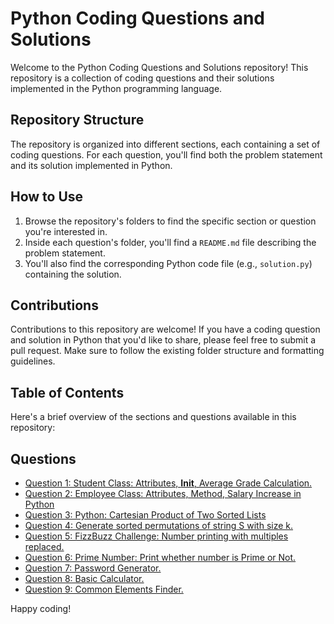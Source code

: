 # Python Coding Questions and Solutions
Welcome to the Python Coding Questions and Solutions repository! This repository is a collection of coding questions and their solutions implemented in the Python programming language.

## Repository Structure
The repository is organized into different sections, each containing a set of coding questions. For each question, you'll find both the problem statement and its solution implemented in Python.

## How to Use

1. Browse the repository's folders to find the specific section or question you're interested in.
2. Inside each question's folder, you'll find a `README.md` file describing the problem statement.
3. You'll also find the corresponding Python code file (e.g., `solution.py`) containing the solution.


## Contributions

Contributions to this repository are welcome! If you have a coding question and solution in Python that you'd like to share, please feel free to submit a pull request. Make sure to follow the existing folder structure and formatting guidelines.

## Table of Contents

Here's a brief overview of the sections and questions available in this repository:

## Questions

- [Question 1: Student Class: Attributes, __Init__, Average Grade Calculation.](Average_Grades/README.md)
- [Question 2: Employee Class: Attributes, Method, Salary Increase in Python](Raised_Salary/README.md)
- [Question 3: Python: Cartesian Product of Two Sorted Lists](Itertools_product/README.md)
- [Question 4: Generate sorted permutations of string S with size k.](https://github.com/itzsshashank/Python_Mini_Questions/blob/main/Itertools%20Permutation/README.md)
- [Question 5: FizzBuzz Challenge: Number printing with multiples replaced.](Fizz_Buzz_Challenge/README.md)
- [Question 6: Prime Number: Print whether number is Prime or Not.](Prime_Number/README.md)
- [Question 7: Password Generator.](Password_Generator/README.md)
- [Question 8: Basic Calculator.](basic_calculator/README.md)
- [Question 9: Common Elements Finder.](common_elements_finder/README.md)


Happy coding!
